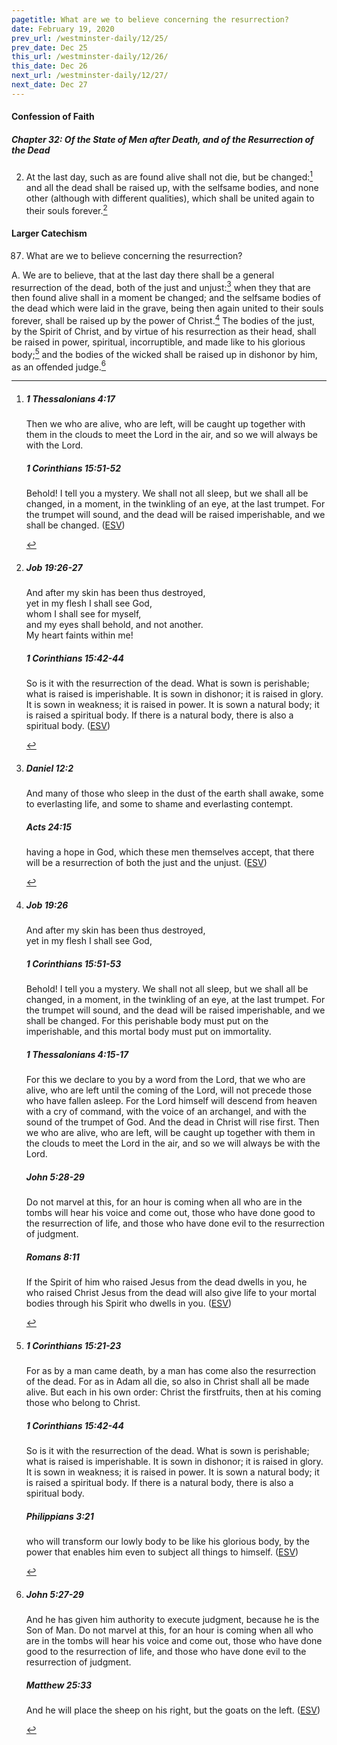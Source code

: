 ```yaml
---
pagetitle: What are we to believe concerning the resurrection?
date: February 19, 2020
prev_url: /westminster-daily/12/25/
prev_date: Dec 25
this_url: /westminster-daily/12/26/
this_date: Dec 26
next_url: /westminster-daily/12/27/
next_date: Dec 27
---
```


#### Confession of Faith

##### Chapter 32: Of the State of Men after Death, and of the Resurrection of the Dead

2. At the last day, such as are found alive shall not die, but be changed:[^fnref:wcf1] and all the dead shall be raised up, with the selfsame bodies, and none other (although with different qualities), which shall be united again to their souls forever.[^fnref:wcf2]

[^fnref:wcf1]: <div class="esv"><h5>1 Thessalonians 4:17</h5> <div class="esv-text"><p id="p52004017.01-1">Then we who are alive, who are left, will be caught up together with them in the clouds to meet the Lord in the air, and so we will always be with the Lord.</p> </div><h5>1 Corinthians 15:51-52</h5> <div class="esv-text"><p id="p46015051.01-2">Behold! I tell you a mystery. We shall not all sleep, but we shall all be changed, in a moment, in the twinkling of an eye, at the last trumpet. For the trumpet will sound, and the dead will be raised imperishable, and we shall be changed.  (<a href="http://www.esv.org" class="copyright">ESV</a>)</p> </div> </div>

[^fnref:wcf2]: <div class="esv"><h5>Job 19:26-27</h5> <div class="esv-text"><div class="block-indent"> <p class="line-group" id="p18019026.01-1">And after my skin has been thus destroyed,<br /> <span class="indent"></span>yet in my flesh I shall see God,<br />  whom I shall see for myself,<br /> <span class="indent"></span>and my eyes shall behold, and not another.<br /> <span class="indent"></span>My heart faints within me!</p> </div> </div><h5>1 Corinthians 15:42-44</h5> <div class="esv-text"><p id="p46015042.01-2">So is it with the resurrection of the dead. What is sown is perishable; what is raised is imperishable. It is sown in dishonor; it is raised in glory. It is sown in weakness; it is raised in power. It is sown a natural body; it is raised a spiritual body. If there is a natural body, there is also a spiritual body.  (<a href="http://www.esv.org" class="copyright">ESV</a>)</p> </div> </div>


#### Larger Catechism

87. What are we to believe concerning the resurrection?

A. We are to believe, that at the last day there shall be a general resurrection of the dead, both of the just and unjust:[^fnref:wlc1] when they that are then found alive shall in a moment be changed; and the selfsame bodies of the dead which were laid in the grave, being then again united to their souls forever, shall be raised up by the power of Christ.[^fnref:wlc2] The bodies of the just, by the Spirit of Christ, and by virtue of his resurrection as their head, shall be raised in power, spiritual, incorruptible, and made like to his glorious body;[^fnref:wlc3] and the bodies of the wicked shall be raised up in dishonor by him, as an offended judge.[^fnref:wlc4]


[^fnref:wlc1]: <div class="esv"><h5>Daniel 12:2</h5> <div class="esv-text"><p id="p27012002.01-1">And many of those who sleep in the dust of the earth shall awake, some to everlasting life, and some to shame and everlasting contempt.</p> </div><h5>Acts 24:15</h5> <div class="esv-text"><p id="p44024015.01-2">having a hope in God, which these men themselves accept, that there will be a resurrection of both the just and the unjust.  (<a href="http://www.esv.org" class="copyright">ESV</a>)</p> </div> </div>

[^fnref:wlc2]: <div class="esv"><h5>Job 19:26</h5> <div class="esv-text"><div class="block-indent"> <p class="line-group" id="p18019026.01-1">And after my skin has been thus destroyed,<br /> <span class="indent"></span>yet in my flesh I shall see God,</p> </div> </div><h5>1 Corinthians 15:51-53</h5> <div class="esv-text"><p id="p46015051.01-2">Behold! I tell you a mystery. We shall not all sleep, but we shall all be changed, in a moment, in the twinkling of an eye, at the last trumpet. For the trumpet will sound, and the dead will be raised imperishable, and we shall be changed. For this perishable body must put on the imperishable, and this mortal body must put on immortality.</p> </div><h5>1 Thessalonians 4:15-17</h5> <div class="esv-text"><p id="p52004015.01-3">For this we declare to you by a word from the Lord, that we who are alive, who are left until the coming of the Lord, will not precede those who have fallen asleep. For the Lord himself will descend from heaven with a cry of command, with the voice of an archangel, and with the sound of the trumpet of God. And the dead in Christ will rise first. Then we who are alive, who are left, will be caught up together with them in the clouds to meet the Lord in the air, and so we will always be with the Lord.</p> </div><h5>John 5:28-29</h5> <div class="esv-text"><p id="p43005028.01-4"><span class="woc">Do not marvel at this, for an hour is coming when all who are in the tombs will hear his voice</span> <span class="woc">and come out, those who have done good to the resurrection of life, and those who have done evil to the resurrection of judgment.</span></p> </div><h5>Romans 8:11</h5> <div class="esv-text"><p id="p45008011.01-5">If the Spirit of him who raised Jesus from the dead dwells in you, he who raised Christ Jesus from the dead will also give life to your mortal bodies through his Spirit who dwells in you.  (<a href="http://www.esv.org" class="copyright">ESV</a>)</p> </div> </div>

[^fnref:wlc3]: <div class="esv"><h5>1 Corinthians 15:21-23</h5> <div class="esv-text"><p id="p46015021.01-1">For as by a man came death, by a man has come also the resurrection of the dead. For as in Adam all die, so also in Christ shall all be made alive. But each in his own order: Christ the firstfruits, then at his coming those who belong to Christ.</p> </div><h5>1 Corinthians 15:42-44</h5> <div class="esv-text"><p id="p46015042.01-2">So is it with the resurrection of the dead. What is sown is perishable; what is raised is imperishable. It is sown in dishonor; it is raised in glory. It is sown in weakness; it is raised in power. It is sown a natural body; it is raised a spiritual body. If there is a natural body, there is also a spiritual body.</p> </div><h5>Philippians 3:21</h5> <div class="esv-text"><p id="p50003021.01-3">who will transform our lowly body to be like his glorious body, by the power that enables him even to subject all things to himself.  (<a href="http://www.esv.org" class="copyright">ESV</a>)</p> </div> </div>

[^fnref:wlc4]: <div class="esv"><h5>John 5:27-29</h5> <div class="esv-text"><p id="p43005027.01-1"><span class="woc">And he has given him authority to execute judgment, because he is the Son of Man.</span> <span class="woc">Do not marvel at this, for an hour is coming when all who are in the tombs will hear his voice</span> <span class="woc">and come out, those who have done good to the resurrection of life, and those who have done evil to the resurrection of judgment.</span></p> </div><h5>Matthew 25:33</h5> <div class="esv-text"><p id="p40025033.01-2"><span class="woc">And he will place the sheep on his right, but the goats on the left.</span>  (<a href="http://www.esv.org" class="copyright">ESV</a>)</p> </div> </div>

